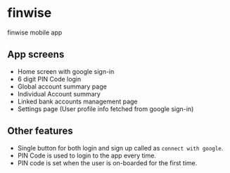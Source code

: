 # finwise

finwise mobile app

## App screens

- Home screen with google sign-in
- 6 digit PIN Code login
- Global account summary page
- Individual Account summary
- Linked bank accounts management page
- Settings page (User profile info fetched from google sign-in)

## Other features

- Single button for both login and sign up called as `connect with google`.
- PIN Code is used to login to the app every time.
- PIN code is set when the user is on-boarded for the first time.



